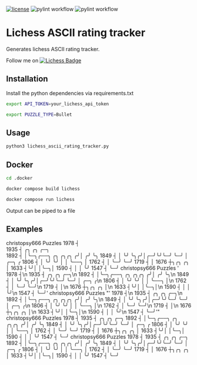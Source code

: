 <!-- [![Coverage Status](https://coveralls.io/repos/github/kroitor/asciichart/badge.svg?branch=master)](https://coveralls.io/github/kroitor/asciichart?branch=master) -->
[![license](https://img.shields.io/github/license/kroitor/asciichart.svg)](https://github.com/kroitor/asciichart/blob/master/LICENSE.txt)
![pylint workflow](https://github.com/cschindlbeck/lichess-ascii-rating-tracker/actions/workflows/pylint.yml/badge.svg)
![pylint workflow](https://github.com/cschindlbeck/lichess-ascii-rating-tracker/actions/workflows/docker-image.yml/badge.svg)
# Lichess ASCII rating tracker

Generates lichess ASCII rating tracker.

Follow me on [![Lichess Badge](https://img.shields.io/static/v1?style=flat&message=Lichess&color=000000&logo=Lichess&logoColor=FFFFFF&label=)](https://lichess.org/@/christopsy666)

## Installation

Install the python dependencies via requirements.txt

```bash
export API_TOKEN=your_lichess_api_token
```

```bash
export PUZZLE_TYPE=Bullet
```

## Usage

```bash
python3 lichess_ascii_rating_tracker.py
```


## Docker

```bash
cd .docker

docker compose build lichess

docker compose run lichess
```

Output can be piped to a file

## Examples

christopsy666
Puzzles
    1978 ┤  
    1935 ┤        ╭╮                  ╭╮  ╭─╮  
    1892 ┤        │╰─╮╭──╮  ╭╮  ╭╮╭╮ ╭╯│ ╭╯ ╰╮
    1849 ┤        │  ╰╯  ╰╮╭╯│╭─╯╰╯╰─╯ ╰─╯   │ ╭─╮    ╭
    1806 ┤        │       ╰╯ ╰╯              │ │ ╰──╮ │
    1762 ┤        │                          ╰─╯    ╰─╯
    1719 ┤        │
    1676 ┼╮╭╮ ╭╮  │
    1633 ┤╰╯│ │╰─╮│
    1590 ┤  │ │  ╰╯
    1547 ┤  ╰─╯
christopsy666
Puzzles
'    1978 ┤\n    1935 ┤        ╭╮                  ╭╮  ╭─╮\n    1892 ┤        │╰─╮╭──╮  ╭╮  ╭╮╭╮ ╭╯│ ╭╯ ╰╮\n    1849 ┤        │  ╰╯  ╰╮╭╯│╭─╯╰╯╰─╯ ╰─╯   │ ╭─╮    ╭\n    1806 ┤        │       ╰╯ ╰╯              │ │ ╰──╮ │\n    1762 ┤        │                          ╰─╯    ╰─╯\n    1719 ┤        │\n    1676 ┼╮╭╮ ╭╮  │\n    1633 ┤╰╯│ │╰─╮│\n    1590 ┤  │ │  ╰╯\n    1547 ┤  ╰─╯'
christopsy666
Puzzles
"'    1978 ┤\\n    1935 ┤        ╭╮                  ╭╮  ╭─╮\\n    1892 ┤        │╰─╮╭──╮  ╭╮  ╭╮╭╮ ╭╯│ ╭╯ ╰╮\\n    1849 ┤        │  ╰╯  ╰╮╭╯│╭─╯╰╯╰─╯ ╰─╯   │ ╭─╮    ╭\\n    1806 ┤        │       ╰╯ ╰╯              │ │ ╰──╮ │\\n    1762 ┤        │                          ╰─╯    ╰─╯\\n    1719 ┤        │\\n    1676 ┼╮╭╮ ╭╮  │\\n    1633 ┤╰╯│ │╰─╮│\\n    1590 ┤  │ │  ╰╯\\n    1547 ┤  ╰─╯'"
christopsy666
Puzzles
    1978 ┤      1935 ┤        ╭╮                  ╭╮  ╭─╮      1892 ┤        │╰─╮╭──╮  ╭╮  ╭╮╭╮ ╭╯│ ╭╯ ╰╮      1849 ┤        │  ╰╯  ╰╮╭╯│╭─╯╰╯╰─╯ ╰─╯   │ ╭─╮    ╭      1806 ┤        │       ╰╯ ╰╯              │ │ ╰──╮ │      1762 ┤        │                          ╰─╯    ╰─╯      1719 ┤        │      1676 ┼╮╭╮ ╭╮  │      1633 ┤╰╯│ │╰─╮│      1590 ┤  │ │  ╰╯      1547 ┤  ╰─╯
christopsy666
Puzzles
    1978 ┤
    1935 ┤        ╭╮                  ╭╮  ╭─╮
    1892 ┤        │╰─╮╭──╮  ╭╮  ╭╮╭╮ ╭╯│ ╭╯ ╰╮
    1849 ┤        │  ╰╯  ╰╮╭╯│╭─╯╰╯╰─╯ ╰─╯   │ ╭─╮    ╭
    1806 ┤        │       ╰╯ ╰╯              │ │ ╰──╮ │
    1762 ┤        │                          ╰─╯    ╰─╯
    1719 ┤        │
    1676 ┼╮╭╮ ╭╮  │
    1633 ┤╰╯│ │╰─╮│
    1590 ┤  │ │  ╰╯
    1547 ┤  ╰─╯
